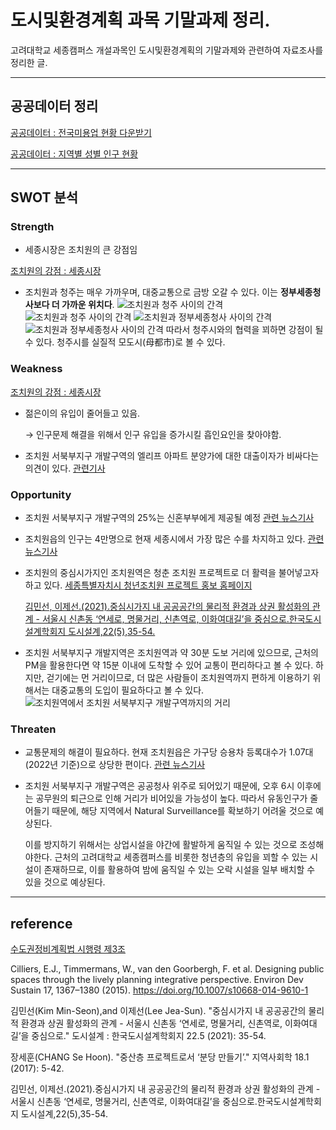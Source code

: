 # 도시및환경계획 과목 기말과제 정리.

고려대학교 세종캠퍼스 개설과목인 도시및환경계획의 기말과제와 관련하여 자료조사를 정리한 글.

------------------------------


## 공공데이터 정리
[공공데이터 : 전국미용업 현황 다운받기](https://www.data.go.kr/data/15045037/fileData.do)

[공공데이터 : 지역별 성별 인구 현황](https://www.data.go.kr/data/15097972/fileData.do)

------------------------------

## SWOT 분석

### Strength
- 세종시장은 조치원의 큰 강점임
  
[조치원의 강점 : 세종시장](https://www.hankookilbo.com/News/Read/A2022111115060004760?did=NA)

- 조치원과 청주는 매우 가까우며, 대중교통으로 금방 오갈 수 있다. 이는 **정부세종청사보다 더 가까운 위치다**.
![조치원과 청주 사이의 간격](image.png)
![조치원과 청주 사이의 간격](image-2.png)
![조치원과 정부세종청사 사이의 간격](image-1.png)
![조치원과 정부세종청사 사이의 간격](image-3.png)
따라서 청주시와의 협력을 꾀하면 강점이 될 수 있다. 청주시를 실질적 모도시(母都市)로 볼 수 있다.

### Weakness
[조치원의 강점 : 세종시장](https://www.hankookilbo.com/News/Read/A2022111115060004760?did=NA)
- 젊은이의 유입이 줄어들고 있음.

  → 인구문제 해결을 위해서 인구 유입을 증가시킬 흡인요인을 찾아야함.

- 조치원 서북부지구 개발구역의 엘리프 아파트 분양가에 대한 대출이자가 비싸다는 의견이 있다.
  [관련기사](http://www.sjsori.com/news/articleView.html?idxno=64162)

### Opportunity

- 조치원 서북부지구 개발구역의 25%는 신혼부부에게 제공될 예정
[관련 뉴스기사](https://www.yna.co.kr/view/AKR20230302135200063?input=1195m)

- 조치원읍의 인구는 4만명으로 현재 세종시에서 가장 많은 수를 차지하고 있다.
  [관련 뉴스기사](https://www.newspim.com/news/view/20230209000880)

- 조치원의 중심시가지인 조치원역은 청춘 조치원 프로젝트로 더 활력을 불어넣고자하고 있다.
  [세종특별자치시 청년조치원 프로젝트 홍보 홈페이지](https://www.sejong.go.kr/youthsejong/sub01_01.do)

  [김민선, 이제선.(2021).중심시가지 내 공공공간의 물리적 환경과 상권 활성화의 관계 - 서울시 신촌동 ‘연세로, 명물거리, 신촌역로, 이화여대길’을 중심으로.한국도시설계학회지 도시설계,22(5),35-54.](https://www.dbpia.co.kr/journal/articleDetail?nodeId=NODE10622013)

- 조치원 서북부지구 개발지역은 조치원역과 약 30분 도보 거리에 있으므로, 근처의 PM을 활용한다면 약 15분 이내에 도착할 수 있어 교통이 편리하다고 볼 수 있다. 하지만, 걷기에는 먼 거리이므로, 더 많은 사람들이 조치원역까지 편하게 이용하기 위해서는 대중교통의 도입이 필요하다고 볼 수 있다.
![조치원역에서 조치원 서북부지구 개발구역까지의 거리](image-4.png)

### Threaten
- 교통문제의 해결이 필요하다. 현재 조치원읍은 가구당 승용차 등록대수가 1.07대 (2022년 기준)으로 상당한 편이다. 
[관련 뉴스기사](http://www.dtnews24.com/news/articleView.html?idxno=743142)

- 조치원 서북부지구 개발구역은 공공청사 위주로 되어있기 때문에, 오후 6시 이후에는 공무원의 퇴근으로 인해 거리가 비어있을 가능성이 높다. 따라서 유동인구가 줄어들기 때문에, 해당 지역에서 Natural Surveillance를 확보하기 어려울 것으로 예상된다. 
  
  이를 방지하기 위해서는 상업시설을 야간에 활발하게 움직일 수 있는 것으로 조성해야한다. 근처의 고려대학교 세종캠퍼스를 비롯한 청년층의 유입을 꾀할 수 있는 시설이 존재하므로, 이를 활용하여 밤에 움직일 수 있는 오락 시설을 일부 배치할 수 있을 것으로 예상된다.

-----------------------
## reference
[수도권정비계획법 시행령 제3조](https://glaw.scourt.go.kr/wsjo/lawod/sjo192.do?lawodNm=%EC%88%98%EB%8F%84%EA%B6%8C%EC%A0%95%EB%B9%84%EA%B3%84%ED%9A%8D%EB%B2%95%EC%8B%9C%ED%96%89%EB%A0%B9&jomunNo=3&jomunGajiNo=)

Cilliers, E.J., Timmermans, W., van den Goorbergh, F. et al. Designing public spaces through the lively planning integrative perspective. Environ Dev Sustain 17, 1367–1380 (2015). https://doi.org/10.1007/s10668-014-9610-1

김민선(Kim Min-Seon),and 이제선(Lee Jea-Sun). "중심시가지 내 공공공간의 물리적 환경과 상권 활성화의 관계 - 서울시 신촌동 ‘연세로, 명물거리, 신촌역로, 이화여대길’을 중심으로." 도시설계 : 한국도시설계학회지 22.5 (2021): 35-54.

장세훈(CHANG Se Hoon). "중산층 프로젝트로서 ‘분당 만들기’." 지역사회학 18.1 (2017): 5-42.

김민선, 이제선.(2021).중심시가지 내 공공공간의 물리적 환경과 상권 활성화의 관계 - 서울시 신촌동 ‘연세로, 명물거리, 신촌역로, 이화여대길’을 중심으로.한국도시설계학회지 도시설계,22(5),35-54.

